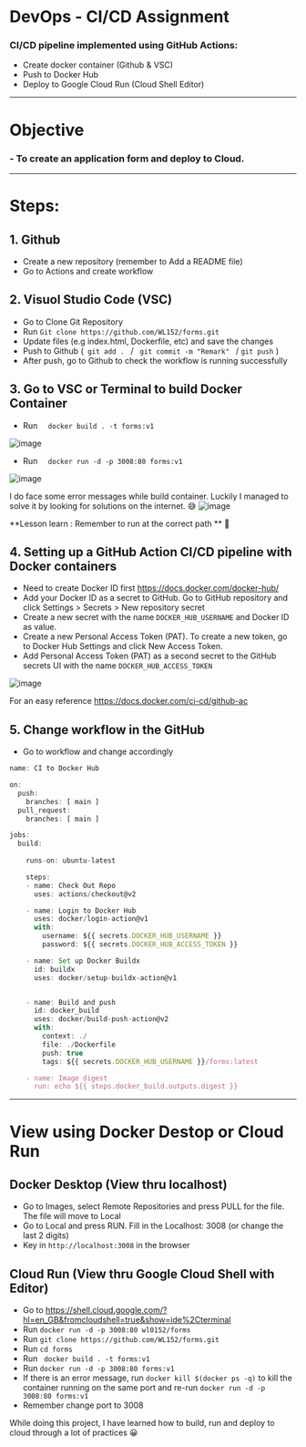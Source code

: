 #     DevOps - CI/CD Assignment  

### CI/CD pipeline implemented using GitHub Actions:

- Create docker container (Github & VSC)
- Push to Docker Hub
- Deploy to Google Cloud Run (Cloud Shell Editor)
---
# Objective
### - To create an application form and deploy to Cloud. 

---

# Steps:

## 1. Github
- Create a new repository (remember to Add a README file)
- Go to Actions and create workflow


## 2. Visuol Studio Code (VSC)  
- Go to Clone Git Repository
- Run ``` Git clone https://github.com/WL152/forms.git ```  
- Update files (e.g index.html, Dockerfile, etc) and save the changes
- Push to Github (```  git add .  ```      /      ```  git commit -m "Remark"  ```      / ``` git push ``` )
- After push, go to Github to check the workflow is running successfully

## 3. Go to VSC or Terminal to build Docker Container
- Run `  docker build . -t forms:v1`



![image](https://user-images.githubusercontent.com/81748800/124373942-56ef6980-dcc9-11eb-9704-83986c73974d.png)

- Run `  docker run -d -p 3008:80 forms:v1`

![image](https://user-images.githubusercontent.com/81748800/124373916-26a7cb00-dcc9-11eb-9212-b0161067f61a.png)


I do face some error messages while build container. Luckily I managed to solve it by looking for solutions on the internet. 😅
![image](https://user-images.githubusercontent.com/81748800/124373342-26f19780-dcc4-11eb-9a7a-35107d845fc2.png)

**Lesson learn : Remember to run at the correct path ** 🤣

## 4. Setting up a GitHub Action CI/CD pipeline with Docker containers
- Need to create Docker ID first  https://docs.docker.com/docker-hub/
- Add your Docker ID as a secret to GitHub. Go to GitHub repository and click Settings > Secrets > New repository secret
- Create a new secret with the name `DOCKER_HUB_USERNAME` and Docker ID as value.
- Create a new Personal Access Token (PAT). To create a new token, go to Docker Hub Settings and click New Access Token.
- Add Personal Access Token (PAT) as a second secret to the GitHub secrets UI with the name `DOCKER_HUB_ACCESS_TOKEN`

![image](https://user-images.githubusercontent.com/81748800/124375258-eb5ec980-dcd3-11eb-9dbf-f3ee2f2ef4c7.png)

For an easy reference https://docs.docker.com/ci-cd/github-ac

## 5. Change workflow in the GitHub
- Go to workflow and change accordingly

```javascript
name: CI to Docker Hub

on:
  push:
    branches: [ main ]
  pull_request:
    branches: [ main ]

jobs:
  build:
     
    runs-on: ubuntu-latest

    steps:
    - name: Check Out Repo
      uses: actions/checkout@v2

    - name: Login to Docker Hub
      uses: docker/login-action@v1
      with:
        username: ${{ secrets.DOCKER_HUB_USERNAME }}
        password: ${{ secrets.DOCKER_HUB_ACCESS_TOKEN }}

    - name: Set up Docker Buildx
      id: buildx
      uses: docker/setup-buildx-action@v1


    - name: Build and push
      id: docker_build
      uses: docker/build-push-action@v2
      with:
        context: ./
        file: ./Dockerfile
        push: true
        tags: ${{ secrets.DOCKER_HUB_USERNAME }}/forms:latest

    - name: Image digest
      run: echo ${{ steps.docker_build.outputs.digest }}
```
----

# View using Docker Destop or Cloud Run
## Docker Desktop  (View thru localhost)
- Go to Images, select Remote Repositories and press PULL for the file. The file will move to Local
- Go to Local and press RUN. Fill in the Localhost: 3008 (or change the last 2 digits) 
- Key in `http://localhost:3008` in the browser 


## Cloud Run (View thru Google Cloud Shell with Editor)
- Go to https://shell.cloud.google.com/?hl=en_GB&fromcloudshell=true&show=ide%2Cterminal
- Run ` docker run -d -p 3008:80 wl0152/forms `
- Run ``` git clone https://github.com/WL152/forms.git ```
- Run ``` cd forms ```
- Run ``` docker build . -t forms:v1```
- Run ``` docker run -d -p 3008:80 forms:v1 ```
- If there is an error message, run ```docker kill $(docker ps -q)``` to kill the container running on the same port 
and re-run ```docker run -d -p 3008:80 forms:v1```
- Remember change port to 3008



While doing this project, I have learned how to build, run and deploy to cloud through a lot of practices 😀
